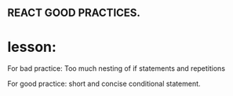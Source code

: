 ## REACT GOOD PRACTICES.

# lesson:

<p>For bad practice: Too much nesting of if statements and repetitions </p>
<p>For good practice: short and concise conditional statement.</p>
